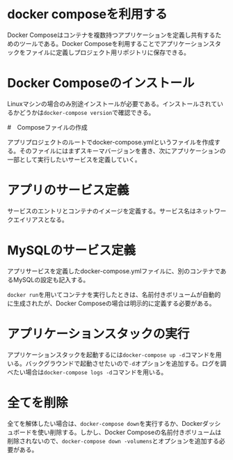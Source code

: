 # docker composeを利用する

Docker Composeはコンテナを複数持つアプリケーションを定義し共有するためのツールである。Docker Composeを利用することでアプリケーションスタックをファイルに定義しプロジェクト用リポジトリに保存できる。

# Docker Composeのインストール

Linuxマシンの場合のみ別途インストールが必要である。インストールされているかどうかは`docker-compose version`で確認できる。

#　Composeファイルの作成

アプリプロジェクトのルートでdocker-compose.ymlというファイルを作成する。そのファイルにはまずスキーマバージョンを書き、次にアプリケーションの一部として実行したいサービスを定義していく。

# アプリのサービス定義

サービスのエントリとコンテナのイメージを定義する。サービス名はネットワークエイリアスとなる。

# MySQLのサービス定義

アプリサービスを定義したdocker-compose.ymlファイルに、別のコンテナであるMySQLの設定も記入する。

`docker run`を用いてコンテナを実行したときは、名前付きボリュームが自動的に生成されたが、Docker Composeの場合は明示的に定義する必要がある。

# アプリケーションスタックの実行

アプリケーションスタックを起動するには`docker-compose up -d`コマンドを用いる。バックグラウンドで起動させたいので`-d`オプションを追加する。ログを調べたい場合は`docker-compose logs -d`コマンドを用いる。

# 全てを削除

全てを解体したい場合は、`docker-compose down`を実行するか、Dockerダッシュボードを使い削除する。しかし、Docker Composeの名前付きボリュームは削除されないので、`docker-compose down -volumens`とオプションを追加する必要がある。